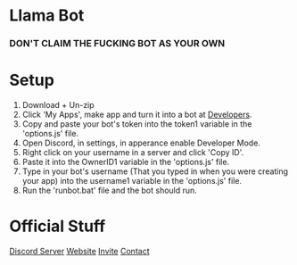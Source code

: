 # Llama Bot
### DON'T CLAIM THE FUCKING BOT AS YOUR OWN

# Setup
1. Download + Un-zip
2. Click 'My Apps', make app and turn it into a bot at [Developers](https://discordapp.com/developers).
3. Copy and paste your bot's token into the token1 variable in the 'options.js' file.
4. Open Discord, in settings, in apperance enable Developer Mode.
5. Right click on your username in a server and click 'Copy ID'.
6. Paste it into the OwnerID1 variable in the 'options.js' file.
7. Type in your bot's username (That you typed in when you were creating your app) into the username1 variable in the 'options.js' file.
8. Run the 'runbot.bat' file and the bot should run.

# Official Stuff
[Discord Server](https://discord.gg/BBax4jk/)
[Website](http://llamabot.tk/)
[Invite](http://bit.ly/2oNnEEa)
[Contact](mailto:miningamer@gmail.com)
